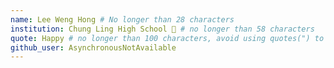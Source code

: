 ```yaml
---
name: Lee Weng Hong # No longer than 28 characters
institution: Chung Ling High School 🚩 # no longer than 58 characters
quote: Happy # no longer than 100 characters, avoid using quotes(") to guarantee the format remains the same.
github_user: AsynchronousNotAvailable
---
```


